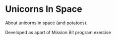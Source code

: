 # Unicorns In Space

About unicorns in space (and potatoes).

Developed as apart of Mission Bit program exercise
